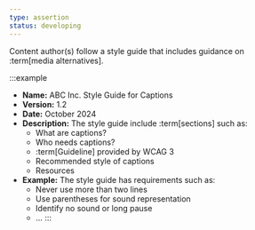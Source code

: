 ```yaml
---
type: assertion
status: developing
---
```


Content author(s) follow a style guide that includes guidance on :term[media alternatives].

:::example
* **Name:** ABC Inc. Style Guide for Captions
* **Version:** 1.2
* **Date:** October 2024
* **Description:** The style guide include :term[sections] such as:
  * What are captions?
  * Who needs captions?
  * :term[Guideline] provided by WCAG 3
  * Recommended style of captions
  * Resources
* **Example:** The style guide has requirements such as:
  * Never use more than two lines
  * Use parentheses for sound representation
  * Identify no sound or long pause
  * &hellip;
:::